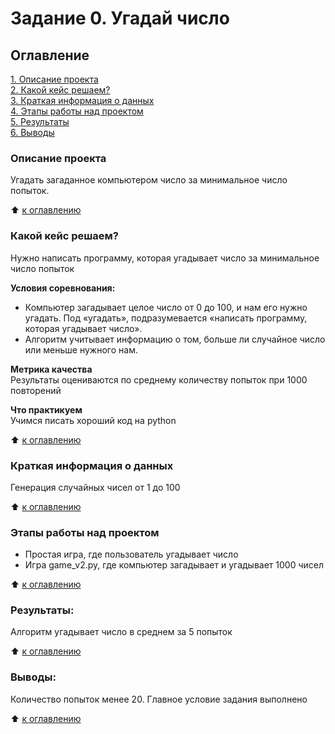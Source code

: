 # Задание 0. Угадай число

## Оглавление  
[1. Описание проекта](./README.md#Описание-проекта)  
[2. Какой кейс решаем?](./README.md#Какой-кейс-решаем)  
[3. Краткая информация о данных](./README.md#Краткая-информация-о-данных)  
[4. Этапы работы над проектом](./README.md#Этапы-работы-над-проектом)  
[5. Результаты](./README.md#Результаты)    
[6. Выводы](./README.md#Выводы) 

### Описание проекта    
Угадать загаданное компьютером число за минимальное число попыток.

:arrow_up: [к оглавлению](./README.md#Оглавление)


### Какой кейс решаем?    
Нужно написать программу, которая угадывает число за минимальное число попыток

**Условия соревнования:**  
- Компьютер загадывает целое число от 0 до 100, и нам его нужно угадать. Под «угадать», подразумевается «написать программу, которая угадывает число».
- Алгоритм учитывает информацию о том, больше ли случайное число или меньше нужного нам.

**Метрика качества**     
Результаты оцениваются по среднему количеству попыток при 1000 повторений

**Что практикуем**     
Учимся писать хороший код на python

:arrow_up: [к оглавлению](./README.md#Оглавление)

### Краткая информация о данных
Генерация случайных чисел от 1 до 100
  
:arrow_up: [к оглавлению](./README.md#Оглавление)


### Этапы работы над проектом  
- Простая игра, где пользователь угадывает число
- Игра game_v2.py, где компьютер загадывает и угадывает 1000 чисел

:arrow_up: [к оглавлению](./README.md#Оглавление)


### Результаты:  
Алгоритм угадывает число в среднем за 5 попыток

:arrow_up: [к оглавлению](./README.md#Оглавление)


### Выводы:  
Количество попыток менее 20. Главное условие задания выполнено

:arrow_up: [к оглавлению](./README.md#Оглавление)